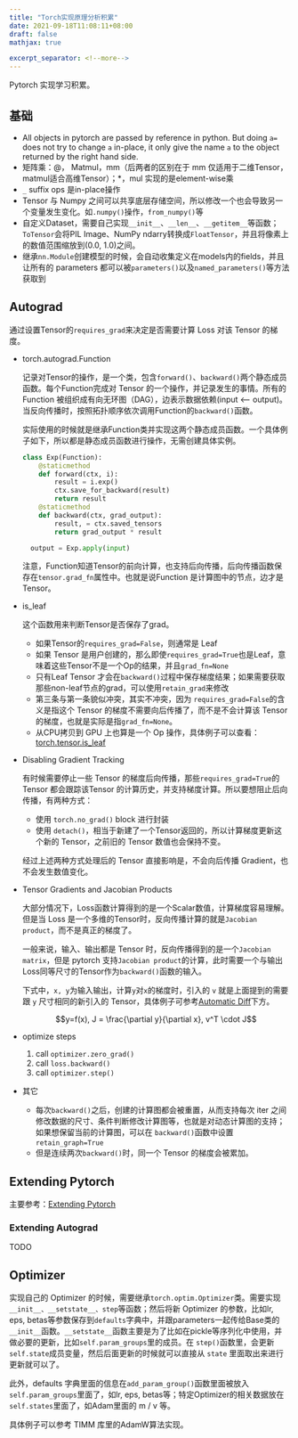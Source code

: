 ```yaml
---
title: "Torch实现原理分析积累"
date: 2021-09-18T11:08:11+08:00
draft: false
mathjax: true

excerpt_separator: <!--more-->
---
```

Pytorch 实现学习积累。<!--more-->

## 基础

* All objects in pytorch are passed by reference in python. But doing `a=` does not try to change `a` in-place, it only give the name `a` to the object returned by the right hand side.
* 矩阵乘：@， Matmul，mm（后两者的区别在于 mm 仅适用于二维Tensor，matmul适合高维Tensor）；*，mul 实现的是element-wise乘
* `_` suffix ops 是in-place操作
* Tensor 与 Numpy 之间可以共享底层存储空间，所以修改一个也会导致另一个变量发生变化。如`.numpy()`操作，`from_numpy()`等
* 自定义Dataset，需要自己实现`__init__`、`__len__`、`__getitem__`等函数；`ToTensor`会将PIL Image、NumPy ndarry转换成`FloatTensor`，并且将像素上的数值范围缩放到(0.0, 1.0)之间。
* 继承`nn.Module`创建模型的时候，会自动收集定义在models内的fields，并且让所有的 parameters 都可以被`parameters()`以及`named_parameters()`等方法获取到

## Autograd

通过设置Tensor的`requires_grad`来决定是否需要计算 Loss 对该 Tensor 的梯度。

* torch.autograd.Function

  记录对Tensor的操作，是一个类，包含`forward()`、`backward()`两个静态成员函数。每个Function完成对 Tensor 的一个操作，并记录发生的事情。所有的 Function 被组织成有向无环图（DAG），边表示数据依赖(input <-- output)。当反向传播时，按照拓扑顺序依次调用Function的`backward()`函数。

  实际使用的时候就是继承Function类并实现这两个静态成员函数。一个具体例子如下，所以都是静态成员函数进行操作，无需创建具体实例。

  ```python {linenos=table linenostart=0}
  class Exp(Function):
      @staticmethod
      def forward(ctx, i):
          result = i.exp()
          ctx.save_for_backward(result)
          return result
      @staticmethod
      def backward(ctx, grad_output):
          result, = ctx.saved_tensors
          return grad_output * result

    output = Exp.apply(input)
  ```

  注意，Function知道Tensor的前向计算，也支持后向传播，后向传播函数保存在`tensor.grad_fn`属性中。也就是说Function 是计算图中的节点，边才是 Tensor。

* is_leaf
  
  这个函数用来判断Tensor是否保存了grad。

  * 如果Tensor的`requires_grad=False`，则通常是 Leaf
  * 如果 Tensor 是用户创建的，那么即使`requires_grad=True`也是Leaf，意味着这些Tensor不是一个Op的结果，并且`grad_fn=None`
  * 只有Leaf Tensor 才会在`backward()`过程中保存梯度结果；如果需要获取那些non-leaf节点的grad，可以使用`retain_grad`来修改
  * 第三条与第一条貌似冲突，其实不冲突，因为 `requires_grad=False`的含义是指这个 Tensor 的梯度不需要向后传播了，而不是不会计算该 Tensor 的梯度，也就是实际是指`grad_fn=None`。
  * 从CPU拷贝到 GPU 上也算是一个 Op 操作，具体例子可以查看：[torch.tensor.is_leaf](https://pytorch.org/docs/stable/generated/torch.Tensor.is_leaf.html?highlight=is_leaf#torch.Tensor.is_leaf)

* Disabling Gradient Tracking

  有时候需要停止一些 Tensor 的梯度后向传播，那些`requires_grad=True`的 Tensor 都会跟踪该Tensor 的计算历史，并支持梯度计算。所以要想阻止后向传播，有两种方式：

  * 使用 `torch.no_grad()` block 进行封装
  * 使用 `detach()`，相当于新建了一个Tensor返回的，所以计算梯度更新这个新的 Tensor，之前旧的 Tensor 数值也会保持不变。

  经过上述两种方式处理后的 Tensor 直接影响是，不会向后传播 Gradient，也不会发生数值变化。

* Tensor Gradients and Jacobian Products

  大部分情况下，Loss函数计算得到的是一个Scalar数值，计算梯度容易理解。但是当 Loss 是一个多维的Tensor时，反向传播计算的就是`Jacobian product`，而不是真正的梯度了。

  一般来说，输入、输出都是 Tensor 时，反向传播得到的是一个`Jacobian matrix`，但是 pytorch 支持`Jacobian product`的计算，此时需要一个与输出Loss同等尺寸的Tensor作为`backward()`函数的输入。

  下式中，`x, y`为输入输出，计算`y`对`x`的梯度时，引入的 `v` 就是上面提到的需要跟 `y` 尺寸相同的新引入的 Tensor，具体例子可参考[Automatic Diff](https://pytorch.org/tutorials/beginner/basics/autogradqs_tutorial.html)下方。

  $$y=f(x), J = \frac{\partial y}{\partial x}, v^T \cdot J$$

* optimize steps

  1. call `optimizer.zero_grad()`
  2. call `loss.backward()`
  3. call `optimizer.step()`

* 其它

  * 每次`backward()`之后，创建的计算图都会被重置，从而支持每次 iter 之间修改数据的尺寸、条件判断修改计算图等，也就是对动态计算图的支持；如果想保留当前的计算图，可以在 `backward()`函数中设置`retain_graph=True`
  * 但是连续两次`backward()`时，同一个 Tensor 的梯度会被累加。

## Extending Pytorch

主要参考：[Extending Pytorch](https://pytorch.org/docs/stable/notes/extending.html#extending-torch-autograd)

### Extending Autograd

TODO

## Optimizer

实现自己的 Optimizer 的时候，需要继承`torch.optim.Optimizer`类。需要实现`__init__、__setstate__、step`等函数；然后将新 Optimizer 的参数，比如lr, eps, betas等参数保存到`defaults`字典中，并跟parameters一起传给Base类的`__init__`函数。`__setstate__`函数主要是为了比如在pickle等序列化中使用，并做必要的更新，比如`self.param_groups`里的成员。在 `step()`函数里，会更新`self.state`成员变量，然后后面更新的时候就可以直接从 `state` 里面取出来进行更新就可以了。

此外，defaults 字典里面的信息在`add_param_group()`函数里面被放入`self.param_groups`里面了，如lr, eps, betas等；特定Optimizer的相关数据放在`self.states`里面了，如Adam里面的 m / v 等。

具体例子可以参考 TIMM 库里的AdamW算法实现。
